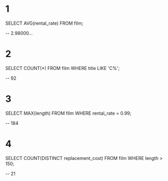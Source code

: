 # 1

SELECT AVG(rental_rate) FROM film; 

-- 2.98000...

# 2

SELECT COUNT(*) FROM film
WHERE title LIKE 'C%';

-- 92

# 3

SELECT MAX(length) FROM film
WHERE rental_rate = 0.99;

-- 184

# 4

SELECT COUNT(DISTINCT replacement_cost) FROM film
WHERE length > 150;

-- 21
